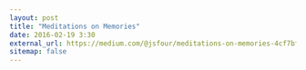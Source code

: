 ```yaml
---
layout: post
title: "Meditations on Memories"
date: 2016-02-19 3:30
external_url: https://medium.com/@jsfour/meditations-on-memories-4cf7bff9ed85#.qbgvju94z
sitemap: false
---
```

